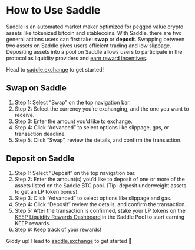 # How to Use Saddle

Saddle is an automated market maker optimized for pegged value crypto assets like tokenized bitcoin and stablecoins. With Saddle, there are two general actions users can first take: **swap** or **deposit**. Swapping between two assets on Saddle gives users efficient trading and low slippage. Depositing assets into a pool on Saddle allows users to participate in the protocol as liquidity providers and [earn reward incentives](https://docs.saddle.finance/faq#what-are-saddles-liquidity-provider-rewards).

Head to [saddle.exchange](https://saddle.exchange/) to get started!

## Swap on Saddle

1. Step 1: Select “Swap” on the top navigation bar.
1. Step 2: Select the currency you’re exchanging, and the one you want to receive.
1. Step 3: Enter the amount you’d like to exchange.
1. Step 4: Click “Advanced” to select options like slippage, gas, or transaction deadline.
1. Step 5: Click “Swap”, review the details, and confirm the transaction.

## Deposit on Saddle

1. Step 1: Select “Deposit” on the top navigation bar.
1. Step 2: Enter the amount(s) you’d like to deposit of one or more of the assets listed on the Saddle BTC pool. (Tip: deposit underweight assets to get an LP token bonus).
1. Step 3: Click “Advanced” to select options like slippage and gas.
1. Step 4: Click “Deposit” review the details, and confirm the transaction.
1. Step 5: After the transaction is confirmed, stake your LP tokens on the [KEEP Liquidity Rewards Dashboard](https://dashboard.keep.network/liquidity) in the Saddle Pool to start earning KEEP rewards.
1. Step 6: Keep track of your rewards!

Giddy up! Head to [saddle.exchange](http://saddle.exchange) to get started 🤠